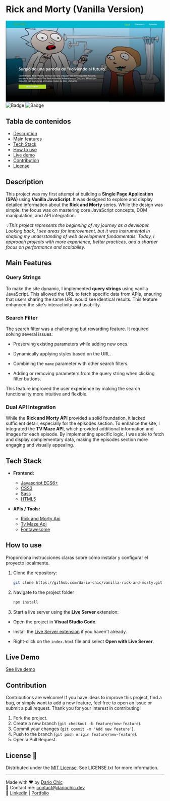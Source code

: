 

# Rick and Morty (Vanilla Version)


![Portada](https://raw.githubusercontent.com/dario-chic/vanilla-rick-and-morty/refs/heads/main/banner.webp)
![Badge](https://img.shields.io/badge/Estado-Finalizado-brightgreen)
![Badge](https://img.shields.io/badge/Licencia-MIT-blue)
## Tabla de contenidos

- [Description](#description)
- [Main features](#main-features)
- [Tech Stack](#tech-stack)
- [How to use](#how-to-use)
- [Live demo](#live-demo)
- [Contribution](#contribution)
- [License](#license)

## Description

This project was my first attempt at building a **Single Page Application (SPA)** using **Vanilla JavaScript**. It was designed to explore and display detailed information about the **Rick and Morty** series. While the design was simple, the focus was on mastering core JavaScript concepts, DOM manipulation, and API integration.

_💡This project represents the beginning of my journey as a developer. Looking back, I see areas for improvement, but it was instrumental in shaping my understanding of web development fundamentals. Today, I approach projects with more experience, better practices, and a sharper focus on performance and scalability._

## Main Features

### Query Strings

To make the site dynamic, I implemented  **query strings**  using vanilla JavaScript. This allowed the URL to fetch specific data from APIs, ensuring that users sharing the same URL would see identical results. This feature enhanced the site's interactivity and usability.

### Search Filter

The search filter was a challenging but rewarding feature. It required solving several issues:

-   Preserving existing parameters while adding new ones.
    
-   Dynamically applying styles based on the URL.
    
-   Combining the  `name`  parameter with other search filters.
    
-   Adding or removing parameters from the query string when clicking filter buttons.
    

This feature improved the user experience by making the search functionality more intuitive and flexible.

### Dual API Integration

While the  **Rick and Morty API**  provided a solid foundation, it lacked sufficient detail, especially for the episodes section. To enhance the site, I integrated the  **TV Maze API**, which provided additional information and images for each episode. By implementing specific logic, I was able to fetch and display complementary data, making the episodes section more engaging and visually appealing.


## Tech Stack

- **Frontend:** 
	- [Javascript ECS6+](https://developer.mozilla.org/en-US/docs/Web/JavaScript)
	- [CSS3](https://developer.mozilla.org/en-US/docs/Web/CSS)
	- [Sass](https://sass-lang.com/)
	- [HTML5](https://developer.mozilla.org/en-US/docs/Web/HTML)
	
- **APIs / Tools:**
	- [Rick and Morty Api](https://rickandmortyapi.com/)
	- [Tv Maze Api](https://www.tvmaze.com/api)
	- [Fontawesome](https://fontawesome.com/)

## How to use

Proporciona instrucciones claras sobre cómo instalar y configurar el proyecto localmente.

1. Clone the repository:
   ```bash
   git clone https://github.com/dario-chic/vanilla-rick-and-morty.git
   ```
2. Navigate to the project folder
   ```bash
   npm install
   ```
3. Start a live server using the  **Live Server**  extension:

-   Open the project in  **Visual Studio Code**.
    
-   Install the  [Live Server extension](https://marketplace.visualstudio.com/items?itemName=ritwickdey.LiveServer)  if you haven't already.
    
-   Right-click on the  `index.html`  file and select  **Open with Live Server**.

## Live Demo

[See live demo](https://dario-chic.github.io/vanilla-rick-and-morty/#/)

## Contribution


Contributions are welcome! If you have ideas to improve this project, find a bug, or simply want to add a new feature, feel free to open an issue or submit a pull request. Thank you for your interest in contributing!

1. Fork the project.
2. Create a new branch (`git checkout -b feature/new-feature`).
3. Commit your changes (`git commit -m 'Add new feature'`).
4. Push to the branch (`git push origin feature/new-feature`).
5. Open a Pull Request.

## License 📜
Distributed under the [MIT License](https://opensource.org/licenses/MIT). See LICENSE.txt for more information.

---

Made with ❤️ by [Dario Chic](https://github.com/dario-chic)  
📧 Contact me: [contact@dariochic.dev](mailto:contact@dariochic.dev)  
🔗 [LinkedIn](https://www.linkedin.com/in/dariochic/) | [Portfolio](https://dariochic.dev)
